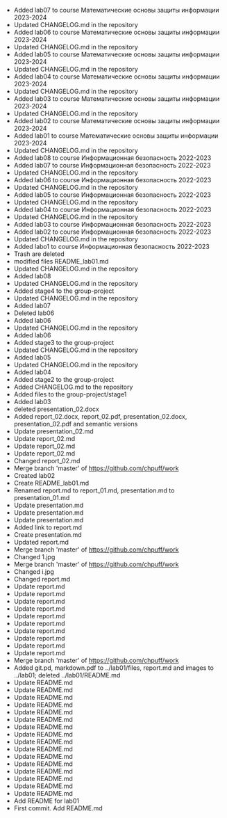 - Added lab07 to course Математические основы защиты информации 2023-2024
- Updated CHANGELOG.md in the repository
- Added lab06 to course Математические основы защиты информации 2023-2024
- Updated CHANGELOG.md in the repository
- Added lab05 to course Математические основы защиты информации 2023-2024
- Updated CHANGELOG.md in the repository
- Added lab04 to course Математические основы защиты информации 2023-2024
- Updated CHANGELOG.md in the repository
- Added lab03 to course Математические основы защиты информации 2023-2024
- Updated CHANGELOG.md in the repository
- Added lab02 to course Математические основы защиты информации 2023-2024
- Added lab01 to course Математические основы защиты информации 2023-2024
- Updated CHANGELOG.md in the repository
- Added lab08 to course Информационная безопасность 2022-2023
- Added lab07 to course Информационная безопасность 2022-2023
- Updated CHANGELOG.md in the repository
- Added lab06 to course Информационная безопасность 2022-2023
- Updated CHANGELOG.md in the repository
- Added lab05 to course Информационная безопасность 2022-2023
- Updated CHANGELOG.md in the repository
- Added lab04 to course Информационная безопасность 2022-2023
- Updated CHANGELOG.md in the repository
- Added lab03 to course Информационная безопасность 2022-2023
- Added lab02 to course Информационная безопасность 2022-2023
-  Updated CHANGELOG.md in the repository
- Added labo1 to course Информационная безопасность 2022-2023
- Trash are deleted
- modified files README_lab01.md
- Updated CHANGELOG.md in the repository
-  Added lab08
- Updated CHANGELOG.md in the repository
- Added stage4 to the group-project
- Updated CHANGELOG.md in the repository
- Added lab07
- Deleted lab06
- Added lab06
- Updated CHANGELOG.md in the repository
- Added lab06
- Added stage3 to the group-project
-  Updated CHANGELOG.md in the repository
- Added lab05
- Updated CHANGELOG.md in the repository
- Added lab04
- Added stage2 to the group-project
- Added CHANGELOG.md to the repository
- Added files to the group-project/stage1
- Added lab03
- deleted presentation_02.docx
- Added report_02.docx, report_02.pdf, presentation_02.docx, presentation_02.pdf and semantic versions
- Update presentation_02.md
- Update report_02.md
- Update report_02.md
- Update report_02.md
- Changed report_02.md
- Merge branch 'master' of https://github.com/chpuff/work
- Created lab02
- Create README_lab01.md
- Renamed report.md to report_01.md, presentation.md to presentation_01.md
- Update presentation.md
- Update presentation.md
- Update presentation.md
- Added link to report.md
- Create presentation.md
- Updated report.md
- Merge branch 'master' of https://github.com/chpuff/work
- Changed 1.jpg
- Merge branch 'master' of https://github.com/chpuff/work
- Changed i.jpg
- Changed report.md
- Update report.md
- Update report.md
- Update report.md
- Update report.md
- Update report.md
- Update report.md
- Update report.md
- Update report.md
- Update report.md
- Update report.md
- Merge branch 'master' of https://github.com/chpuff/work
- Added git.pd, markdown.pdf to ../lab01/files, report.md and images to ../lab01; deleted ../lab01/README.md
- Update README.md
- Update README.md
- Update README.md
- Update README.md
- Update README.md
- Update README.md
- Update README.md
- Update README.md
- Update README.md
- Update README.md
- Update README.md
- Update README.md
- Update README.md
- Update README.md
- Update README.md
- Update README.md
- Add README for lab01
- First commit. Add README.md
